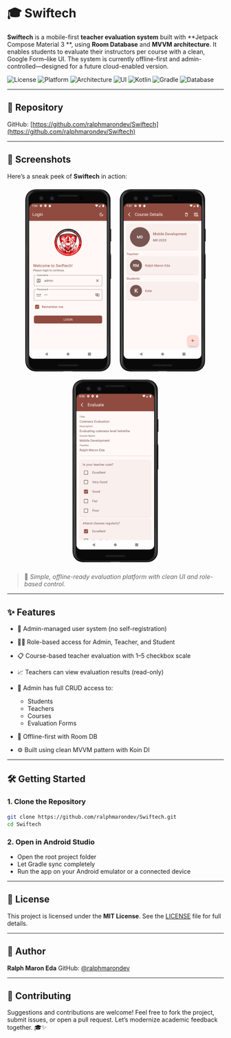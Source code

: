 # 🎓 Swiftech

**Swiftech** is a mobile-first **teacher evaluation system** built with **Jetpack Compose Material 3
**, using **Room Database** and **MVVM architecture**. It enables students to evaluate their
instructors per course with a clean, Google Form–like UI. The system is currently offline-first and
admin-controlled—designed for a future cloud-enabled version.

![License](https://img.shields.io/badge/license-MIT-purple)
![Platform](https://img.shields.io/badge/platform-Android-pink)
![Architecture](https://img.shields.io/badge/architecture-MVVM-orange)
![UI](https://img.shields.io/badge/UI-Compose%20Material3-purple)
![Kotlin](https://img.shields.io/badge/kotlin-2.0%2B-7f52ff?logo=kotlin-pink)
![Gradle](https://img.shields.io/badge/gradle-8.0%2B-02303a?logo=gradle)
![Database](https://img.shields.io/badge/local%20db-Room-green)

---

## 🔗 Repository

GitHub: [https://github.com/ralphmarondev/Swiftech](https://github.com/ralphmarondev/Swiftech)

---

## 📸 Screenshots

Here’s a sneak peek of **Swiftech** in action:

<div align="center">
  <img src="screenshots/login.png" alt="Login Screen" width="200" style="max-width: 100%; height: auto; margin: 8px;" />
  <img src="screenshots/course_details.png" alt="Student Course List" width="200" style="max-width: 100%; height: auto; margin: 8px;" />
  <img src="screenshots/evaluation_form.png" alt="Evaluation Form" width="200" style="max-width: 100%; height: auto; margin: 8px;" />
</div>

> 📌 *Simple, offline-ready evaluation platform with clean UI and role-based control.*

---

## ✨ Features

* 🔐 Admin-managed user system (no self-registration)
* 🧑‍🏫 Role-based access for Admin, Teacher, and Student
* 📋 Course-based teacher evaluation with 1–5 checkbox scale
* 📈 Teachers can view evaluation results (read-only)
* 🧰 Admin has full CRUD access to:

    * Students
    * Teachers
    * Courses
    * Evaluation Forms
* 💾 Offline-first with Room DB
* ⚙️ Built using clean MVVM pattern with Koin DI

---

## 🛠️ Getting Started

### 1. Clone the Repository

```bash
git clone https://github.com/ralphmarondev/Swiftech.git
cd Swiftech
```

### 2. Open in Android Studio

* Open the root project folder
* Let Gradle sync completely
* Run the app on your Android emulator or a connected device

---

## 📄 License

This project is licensed under the **MIT License**.
See the [LICENSE](LICENSE.txt) file for full details.

---

## 👤 Author

**Ralph Maron Eda**
GitHub: [@ralphmarondev](https://github.com/ralphmarondev)

---

## 🤝 Contributing

Suggestions and contributions are welcome!
Feel free to fork the project, submit issues, or open a pull request.
Let’s modernize academic feedback together. 🎓✨
